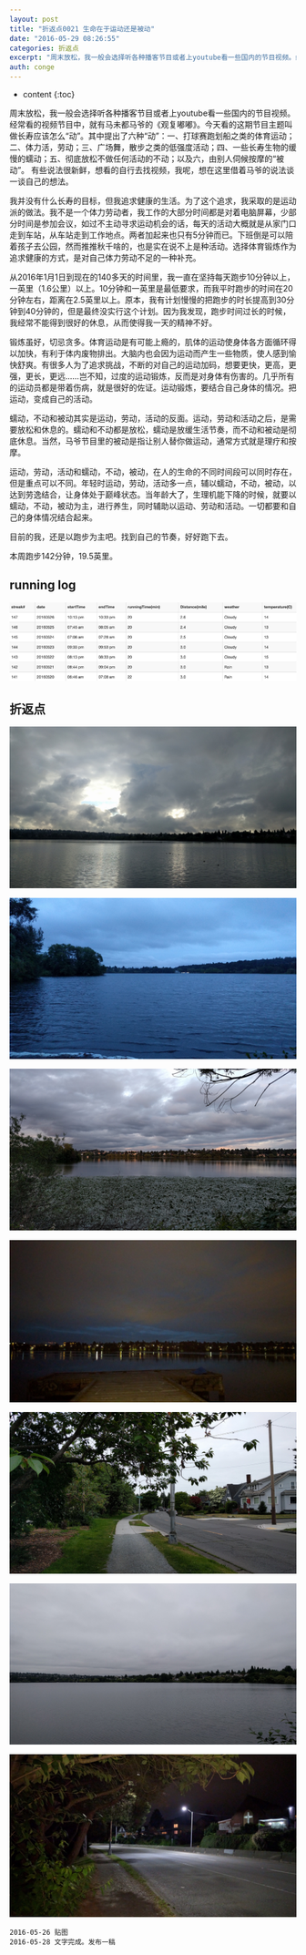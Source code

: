 ```yaml
---
layout: post
title: "折返点0021 生命在于运动还是被动"
date: "2016-05-29 08:26:55"
categories: 折返点
excerpt: "周末放松，我一般会选择听各种播客节目或者上youtube看一些国内的节目视频。经常看的视频节目中，就有马未都马爷的《观复嘟嘟》。今天看的这期节目..."
auth: conge
---
```

* content
{:toc}

周末放松，我一般会选择听各种播客节目或者上youtube看一些国内的节目视频。经常看的视频节目中，就有马未都马爷的《观复嘟嘟》。今天看的这期节目主题叫做长寿应该怎么“动”。其中提出了六种“动”：一、打球赛跑划船之类的体育运动；二、体力活，劳动；三、广场舞，散步之类的低强度活动；四、一些长寿生物的缓慢的蠕动；五、彻底放松不做任何活动的不动；以及六，由别人伺候按摩的“被动”。 有些说法很新鲜，想看的自行去找视频，我呢，想在这里借着马爷的说法谈一谈自己的想法。

我并没有什么长寿的目标，但我追求健康的生活。为了这个追求，我采取的是运动派的做法。我不是一个体力劳动者，我工作的大部分时间都是对着电脑屏幕，少部分时间是参加会议，如过不主动寻求运动机会的话，每天的活动大概就是从家门口走到车站，从车站走到工作地点。两者加起来也只有5分钟而已。下班倒是可以陪着孩子去公园，然而推推秋千啥的，也是实在说不上是种活动。选择体育锻炼作为追求健康的方式，是对自己体力劳动不足的一种补充。

从2016年1月1日到现在的140多天的时间里，我一直在坚持每天跑步10分钟以上，一英里（1.6公里）以上。10分钟和一英里是最低要求，而我平时跑步的时间在20分钟左右，距离在2.5英里以上。原本，我有计划慢慢的把跑步的时长提高到30分钟到40分钟的，但是最终没实行这个计划。因为我发现，跑步时间过长的时候，我经常不能得到很好的休息，从而使得我一天的精神不好。

锻炼虽好，切忌贪多。体育运动是有可能上瘾的，肌体的运动使身体各方面循环得以加快，有利于体内废物排出。大脑内也会因为运动而产生一些物质，使人感到愉快舒爽。有很多人为了追求挑战，不断的对自己的运动加码，想要更快，更高，更强，更长，更远……岂不知，过度的运动锻炼，反而是对身体有伤害的。几乎所有的运动员都是带着伤病，就是很好的佐证。运动锻炼，要结合自己身体的情况。把运动，变成自己的活动。

蠕动，不动和被动其实是运动，劳动，活动的反面。运动，劳动和活动之后，是需要放松和休息的。蠕动和不动都是放松，蠕动是放缓生活节奏，而不动和被动是彻底休息。当然，马爷节目里的被动是指让别人替你做运动，通常方式就是理疗和按摩。

运动，劳动，活动和蠕动，不动，被动，在人的生命的不同时间段可以同时存在，但是重点可以不同。年轻时运动，劳动，活动多一点，辅以蠕动，不动，被动，以达到劳逸结合，让身体处于巅峰状态。当年龄大了，生理机能下降的时候，就要以蠕动，不动，被动为主，进行养生，同时辅助以运动、劳动和活动。一切都要和自己的身体情况结合起来。

目前的我，还是以跑步为主吧。找到自己的节奏，好好跑下去。

本周跑步142分钟，19.5英里。

## running log

![running log week 21](/assets/images/折返点/118382-7cc4cf61aaed99b3.png)

## 折返点

![20160520.jpg](/assets/images/折返点/118382-ca651782bfd45da9.jpg)

![20160521.jpg](/assets/images/折返点/118382-29c3c8739ad917b1.jpg)

![20160522.jpg](/assets/images/折返点/118382-fa82df2f2b7ebdc7.jpg)

![20160523.jpg](/assets/images/折返点/118382-3d88233c760ec7aa.jpg)

![20160524.jpg](/assets/images/折返点/118382-3f057fa4cd01626e.jpg)

![20160525.jpg](/assets/images/折返点/118382-4e735a1a09a90970.jpg)

![20160526.jpg](/assets/images/折返点/118382-bffb1e93811ac25b.jpg)

```
2016-05-26 贴图
2016-05-28 文字完成。发布一稿
```
